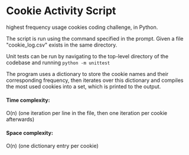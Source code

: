 # Cookie Activity Script
highest frequency usage cookies coding challenge, in Python.

The script is run using the command specified in the prompt. Given a file "cookie_log.csv" exists in the same directory.

Unit tests can be run by navigating to the top-level directory of the codebase and running `python -m unittest`

The program uses a dictionary to store the cookie names and their corresponding frequency, then iterates over this dictionary and compiles the most used cookies into a set, which is printed to the output. 

<h4><b>Time complexity:</b></h4> O(n) (one iteration per line in the file, then one iteration per cookie afterwards)
<h4><b>Space complexity:</b></h4> O(n) (one dictionary entry per cookie)
